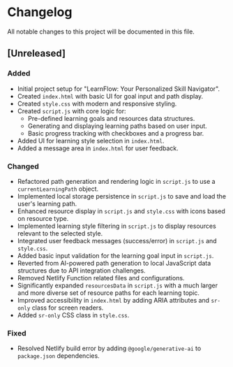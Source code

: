 # Changelog

All notable changes to this project will be documented in this file.

## [Unreleased]

### Added
- Initial project setup for "LearnFlow: Your Personalized Skill Navigator".
- Created `index.html` with basic UI for goal input and path display.
- Created `style.css` with modern and responsive styling.
- Created `script.js` with core logic for:
    - Pre-defined learning goals and resources data structures.
    - Generating and displaying learning paths based on user input.
    - Basic progress tracking with checkboxes and a progress bar.
- Added UI for learning style selection in `index.html`.
- Added a message area in `index.html` for user feedback.

### Changed
- Refactored path generation and rendering logic in `script.js` to use a `currentLearningPath` object.
- Implemented local storage persistence in `script.js` to save and load the user's learning path.
- Enhanced resource display in `script.js` and `style.css` with icons based on resource type.
- Implemented learning style filtering in `script.js` to display resources relevant to the selected style.
- Integrated user feedback messages (success/error) in `script.js` and `style.css`.
- Added basic input validation for the learning goal input in `script.js`.
- Reverted from AI-powered path generation to local JavaScript data structures due to API integration challenges.
- Removed Netlify Function related files and configurations.
- Significantly expanded `resourcesData` in `script.js` with a much larger and more diverse set of resource paths for each learning topic.
- Improved accessibility in `index.html` by adding ARIA attributes and `sr-only` class for screen readers.
- Added `sr-only` CSS class in `style.css`.

### Fixed
- Resolved Netlify build error by adding `@google/generative-ai` to `package.json` dependencies.
